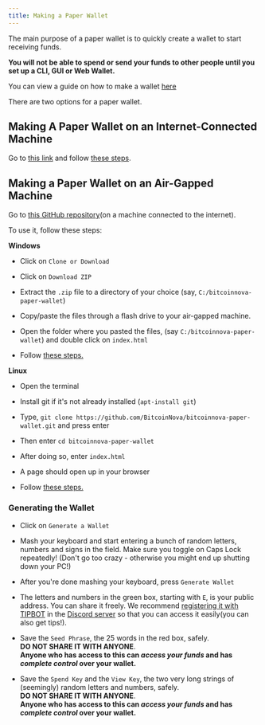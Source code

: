 ```yaml
---
title: Making a Paper Wallet
---
```


The main purpose of a paper wallet is to quickly create a wallet to start receiving funds.

**You will not be able to spend or send your funds to other people until you set up a CLI, GUI or Web Wallet.**

You can view a guide on how to make a wallet [here](Making-a-Wallet)

There are two options for a paper wallet.

## Making A Paper Wallet on an Internet-Connected Machine

Go to [this link](https://bitcoinnova.github.io/bitcoinnova-paper-wallet) and follow [these steps](#generating-the-wallet).

## Making a Paper Wallet on an Air-Gapped Machine

Go to [this GitHub repository](https://github.com/BitcoinNova/bitcoinnova-paper-wallet/)(on a machine connected to the internet).

To use it, follow these steps:

**Windows**
  - Click on `Clone or Download`

  - Click on `Download ZIP`

  - Extract the `.zip` file to a directory of your choice (say, `C:/bitcoinnova-paper-wallet`)

  - Copy/paste the files through a flash drive to your air-gapped machine.

  - Open the folder where you pasted the files, (say `C:/bitcoinnova-paper-wallet`) and double click on `index.html`

  - Follow [these steps.](#generating-the-wallet)

**Linux**
  - Open the terminal

  -  Install git if it's not already installed (`apt-install git`)

  - Type, `git clone https://github.com/BitcoinNova/bitcoinnova-paper-wallet.git` and press enter

  - Then enter `cd bitcoinnova-paper-wallet`

  - After doing so, enter `index.html`

  - A page should open up in your browser

  - Follow [these steps.](#generating-the-wallet)

### Generating the Wallet

- Click on `Generate a Wallet`

- Mash your keyboard and start entering a bunch of random letters, numbers and signs in the field. Make sure you toggle on Caps Lock repeatedly! (Don't go too crazy - otherwise you might end up shutting down your PC!)

- After you're done mashing your keyboard, press `Generate Wallet`

- The letters and numbers in the green box, starting with `E`, is your public address. You can share it freely. We recommend [registering it with TIPBOT](../Using-Tipbot#registering-your-wallet) in the [Discord server](https://discord.com/invite/CXeKVqQ) so that you can access it easily(you can also get tips!).

- Save the `Seed Phrase`, the 25 words in the red box, safely.  
**DO NOT SHARE IT WITH ANYONE**.  
**Anyone who has access to this can *access your funds* and has *complete control* over your wallet.**

- Save the `Spend Key` and the `View Key`, the two very long strings of (seemingly) random letters and numbers, safely.  
**DO NOT SHARE IT WITH ANYONE**.  
**Anyone who has access to this can *access your funds* and has *complete control* over your wallet.**
